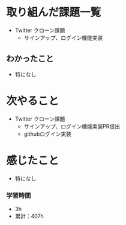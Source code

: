 # 取り組んだ課題一覧

- Twitter クローン課題 
    - サインアップ、ログイン機能実装
   

## わかったこと

- 特になし

# 次やること

- Twitter クローン課題 
    - サインアップ、ログイン機能実装PR提出
    - githubログイン実装


# 感じたこと

- 特になし

### 学習時間

- 3h
- 累計：407h
